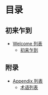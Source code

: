 # 目录

## 初来乍到

* [Welcome 列表](001-welcome/README)
  * [初来乍到](001-welcome/01-welcome)


## 附录

* [Appendix 列表](101-appendix/README)
  * [术语列表](101-appendix/01-terms)
